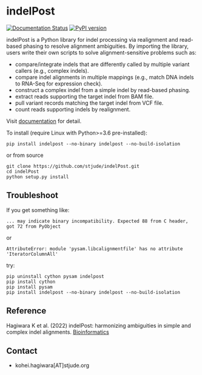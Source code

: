 # indelPost

[![Documentation Status](https://readthedocs.org/projects/indelpost/badge/?version=latest)](https://indelpost.readthedocs.io/en/latest/?badge=latest)
[![PyPI version](https://badge.fury.io/py/indelpost.png)](https://badge.fury.io/py/indelpost)

indelPost is a Python library for indel processing via realignment and read-based phasing to resolve alignment ambiguities. By importing the library, 
users write their own scripts to solve alignment-sensitive problems such as:
* compare/integrate indels that are differently called by multiple variant callers (e.g., complex indels).
* compare indel alignments in multiple mappings (e.g., match DNA indels to RNA-Seq for expression check).  
* construct a complex indel from a simple indel by read-based phasing.    
* extract reads supporting the target indel from BAM file.
* pull variant records matching the target indel from VCF file.
* count reads supporting indels by realignment.

Visit [documentation](https://indelpost.readthedocs.io/en/latest) for detail.

To install (require Linux with Python>=3.6 pre-installed):
```
pip install indelpost --no-binary indelpost --no-build-isolation
```
or from source
```
git clone https://github.com/stjude/indelPost.git
cd indelPost 
python setup.py install
```

## Troubleshoot
If you get something like:
```
... may indicate binary incompatibility. Expected 88 from C header, got 72 from PyObject
```
or
```
AttributeError: module 'pysam.libcalignmentfile' has no attribute 'IteratorColumnAll'
```
try:
```
pip uninstall cython pysam indelpost
pip install cython
pip install pysam
pip install indelpost --no-binary indelpost --no-build-isolation
```

## Reference
Hagiwara K et al. (2022) indelPost: harmonizing ambiguities in simple and complex indel alignments. [Bioinformatics](https://doi.org/10.1093/bioinformatics/btab601)

## Contact
* kohei.hagiwara[AT]stjude.org 
